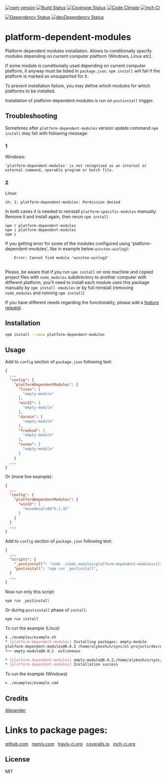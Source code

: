 [![npm version](https://badge.fury.io/js/platform-dependent-modules.svg)](http://badge.fury.io/js/platform-dependent-modules)
[![Build Status](https://travis-ci.org/alykoshin/platform-dependent-modules.svg)](https://travis-ci.org/alykoshin/platform-dependent-modules)
[![Coverage Status](https://coveralls.io/repos/alykoshin/platform-dependent-modules/badge.svg?branch=master&service=github)](https://coveralls.io/github/alykoshin/platform-dependent-modules?branch=master)
[![Code Climate](https://codeclimate.com/github/alykoshin/platform-dependent-modules/badges/gpa.svg)](https://codeclimate.com/github/alykoshin/platform-dependent-modules)
[![Inch CI](https://inch-ci.org/github/alykoshin/platform-dependent-modules.svg?branch=master)](https://inch-ci.org/github/alykoshin/platform-dependent-modules)

[![Dependency Status](https://david-dm.org/alykoshin/platform-dependent-modules/status.svg)](https://david-dm.org/alykoshin/platform-dependent-modules#info=dependencies)
[![devDependency Status](https://david-dm.org/alykoshin/platform-dependent-modules/dev-status.svg)](https://david-dm.org/alykoshin/platform-dependent-modules#info=devDependencies)


# platform-dependent-modules

Platform dependent modules installation.
Allows to conditionally specify modules depending on current computer platform (Windows, Linux etc).

If some module is conditionally used depending on current computer platform, it anyway must be listed in `package.json`.
`npm install` will fail if the platform is marked as unsupported for it.

To prevent installation failure, you may define which modules for which platforms to be installed.

Installation of platform-dependent modules is run on `postinstall` trigger.

## Troubleshooting
 
Sometimes after `platform-dependent-modules` version update command `npm install` may fail with following message: 

### 1

Windows:

```
'platform-dependent-modules' is not recognized as an internal or external command, operable program or batch file.
```

### 2

Linux: 

```
sh: 1: platform-dependent-modules: Permission denied
```

In both cases it is needed to reinstall `platform-specific-modules` manually. Remove it and install again, then rerun `npm install`  

```
npm r platform-dependent-modules
npm i platform-dependent-modules
npm i
```

If you getting error for some of the modules configured using 'platform-dependent-modules', like in example below `winston-winlog2`:

```
    Error: Cannot find module 'winston-winlog2'
```



##
Please, be aware that if you run `npm install` on one machine and copied project files with `node_modules` subdirectory to another computer with different platform, you'll need to install each module uses this package manually by `npm install <module>` or by full reinstall (removing `node_modules` and running `npm install`)


If you have different needs regarding the functionality, please add a [feature request](https://github.com/alykoshin/platform-dependent-modules/issues).


## Installation

```sh
npm install --save platform-dependent-modules
```

## Usage

Add to `config` section of `package.json` following text:

```json
{
  ...
  "config": {
    "platformDependentModules": {
      "linux": [
        "empty-module"
      ],
      "win32": [
        "empty-module"
      ],
      "darwin": [
        "empty-module"
      ],
      "freebsd": [
        "empty-module"
      ],
      "sunos": [
        "empty-module"
      ]
    }
  ...
}
```

Or (more live example):

```json
{
  ...
  "config": {
    "platformDependentModules": {
      "win32": [
        "msnodesqlv8@^0.1.35"
      ]
    }
  }
  ...
}
```

Add to `config` section of `package.json` following text:

```json
{
  ...
  "scripts": {
    "_postinstall": "node ./node_modules/platform-dependent-modules/cli.js",
    "postinstall": "npm run _postinstall",
  }
  ...
}
```

Now run only this script: 

```
npm run _postinstall
```

Or during `postinstall` phase of `install`:

```
npm run install
```

To run the example (Linux) 

```sh
$ ./examples/example.sh 
* [platform-dependent-modules] Installing packages: empty-module
platform-dependent-modules@0.0.2 /home/alykoshin/sync/al-projects/dev/npm/platform-dependent-modules
└── empty-module@0.0.2  extraneous

* [platform-dependent-modules] empty-module@0.0.2,/home/alykoshin/sync/al-projects/dev/npm/platform-dependent-modules/node_modules/empty-module
* [platform-dependent-modules] Installation success

```

To run the example (Windows) 

```cmd
> ./examples/example.cmd 
```

## Credits
[Alexander](https://github.com/alykoshin/)


# Links to package pages:

[github.com](https://github.com/alykoshin/platform-dependent-modules) &nbsp; [npmjs.com](https://www.npmjs.com/package/platform-dependent-modules) &nbsp; [travis-ci.org](https://travis-ci.org/alykoshin/platform-dependent-modules) &nbsp; [coveralls.io](https://coveralls.io/github/alykoshin/platform-dependent-modules) &nbsp; [inch-ci.org](https://inch-ci.org/github/alykoshin/platform-dependent-modules)


## License

MIT
